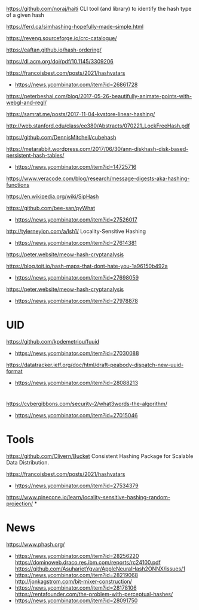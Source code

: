 https://github.com/noraj/haiti CLI tool (and library) to identify the hash type of a given hash

https://ferd.ca/simhashing-hopefully-made-simple.html

https://reveng.sourceforge.io/crc-catalogue/

https://eaftan.github.io/hash-ordering/

https://dl.acm.org/doi/pdf/10.1145/3309206


https://francoisbest.com/posts/2021/hashvatars
* https://news.ycombinator.com/item?id=26861728

https://peterbeshai.com/blog/2017-05-26-beautifully-animate-points-with-webgl-and-regl/

https://samrat.me/posts/2017-11-04-kvstore-linear-hashing/

http://web.stanford.edu/class/ee380/Abstracts/070221_LockFreeHash.pdf

https://github.com/DennisMitchell/cubehash

https://metarabbit.wordpress.com/2017/06/30/ann-diskhash-disk-based-persistent-hash-tables/
* https://news.ycombinator.com/item?id=14725716

https://www.veracode.com/blog/research/message-digests-aka-hashing-functions

https://en.wikipedia.org/wiki/SipHash

https://github.com/bee-san/pyWhat
* https://news.ycombinator.com/item?id=27526017

http://tylerneylon.com/a/lsh1/ Locality-Sensitive Hashing
* https://news.ycombinator.com/item?id=27614381

https://peter.website/meow-hash-cryptanalysis

https://blog.toit.io/hash-maps-that-dont-hate-you-1a96150b492a
* https://news.ycombinator.com/item?id=27698059

https://peter.website/meow-hash-cryptanalysis
* https://news.ycombinator.com/item?id=27978878

# UID
https://github.com/kpdemetriou/fuuid
* https://news.ycombinator.com/item?id=27030088

https://datatracker.ietf.org/doc/html/draft-peabody-dispatch-new-uuid-format
* https://news.ycombinator.com/item?id=28088213

#
https://cybergibbons.com/security-2/what3words-the-algorithm/
* https://news.ycombinator.com/item?id=27015046

# Tools
https://github.com/Clivern/Bucket Consistent Hashing Package for Scalable Data Distribution.

https://francoisbest.com/posts/2021/hashvatars
* https://news.ycombinator.com/item?id=27534379

https://www.pinecone.io/learn/locality-sensitive-hashing-random-projection/
* 

# News
https://www.phash.org/
* https://news.ycombinator.com/item?id=28256220
https://dominoweb.draco.res.ibm.com/reports/rc24100.pdf
https://github.com/AsuharietYgvar/AppleNeuralHash2ONNX/issues/1
* https://news.ycombinator.com/item?id=28219068
http://jonkagstrom.com/bit-mixer-construction/
* https://news.ycombinator.com/item?id=28178106
https://rentafounder.com/the-problem-with-perceptual-hashes/
* https://news.ycombinator.com/item?id=28091750

